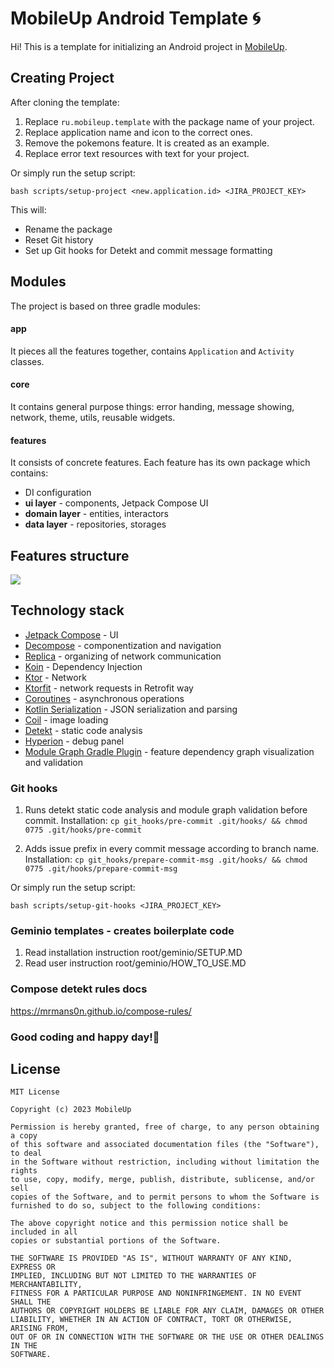 # MobileUp Android Template 🌀


Hi! This is a template for initializing an Android project in [MobileUp](https://mobileup.ru/).

## Creating Project

After cloning the template:

1. Replace `ru.mobileup.template` with the package name of your project.
2. Replace application name and icon to the correct ones.
3. Remove the pokemons feature. It is created as an example.
4. Replace error text resources with text for your project.

Or simply run the setup script:

`bash scripts/setup-project <new.application.id> <JIRA_PROJECT_KEY>`

This will:

* Rename the package
* Reset Git history
* Set up Git hooks for Detekt and commit message formatting

## Modules
The project is based on three gradle modules:

#### app
It pieces all the features together, contains `Application` and `Activity` classes.

#### core
It contains general purpose things: error handing, message showing, network, theme, utils, reusable widgets.

#### features
It consists of concrete features. Each feature has its own package which contains:
- DI configuration
- **ui layer** - components, Jetpack Compose UI
- **domain layer** - entities, interactors
- **data layer** - repositories, storages

## Features structure
<img src="features/module_graph/modules.svg">

## Technology stack
- [Jetpack Compose](https://developer.android.com/jetpack/compose) - UI
- [Decompose](https://github.com/arkivanov/Decompose) - componentization and navigation
- [Replica](https://github.com/aartikov/Replica) - organizing of network communication
- [Koin](https://github.com/InsertKoinIO/koin) - Dependency Injection
- [Ktor](https://ktor.io/) - Network
- [Ktorfit](https://github.com/Foso/Ktorfit) - network requests in Retrofit way
- [Coroutines](https://developer.android.com/kotlin/coroutines) - asynchronous operations
- [Kotlin Serialization](https://github.com/Kotlin/kotlinx.serialization) - JSON serialization and parsing
- [Coil](https://github.com/coil-kt/coil) - image loading
- [Detekt](https://github.com/detekt/detekt) - static code analysis
- [Hyperion](https://github.com/willowtreeapps/Hyperion-Android) - debug panel
- [Module Graph Gradle Plugin](https://github.com/MobileUpLLC/Module-Graph-Gradle-Plugin) - feature dependency graph visualization and validation

### Git hooks
1. Runs detekt static code analysis and module graph validation before commit. Installation:
   `cp git_hooks/pre-commit .git/hooks/ && chmod 0775 .git/hooks/pre-commit`

2. Adds issue prefix in every commit message according to branch name. Installation:
   `cp git_hooks/prepare-commit-msg .git/hooks/ && chmod 0775 .git/hooks/prepare-commit-msg`

Or simply run the setup script:

`bash scripts/setup-git-hooks <JIRA_PROJECT_KEY>`

### Geminio templates - creates boilerplate code
1. Read installation instruction root/geminio/SETUP.MD
2. Read user instruction  root/geminio/HOW_TO_USE.MD

### Compose detekt rules docs
https://mrmans0n.github.io/compose-rules/

### Good coding and happy day!🤘

## License
```
MIT License

Copyright (c) 2023 MobileUp

Permission is hereby granted, free of charge, to any person obtaining a copy
of this software and associated documentation files (the "Software"), to deal
in the Software without restriction, including without limitation the rights
to use, copy, modify, merge, publish, distribute, sublicense, and/or sell
copies of the Software, and to permit persons to whom the Software is
furnished to do so, subject to the following conditions:

The above copyright notice and this permission notice shall be included in all
copies or substantial portions of the Software.

THE SOFTWARE IS PROVIDED "AS IS", WITHOUT WARRANTY OF ANY KIND, EXPRESS OR
IMPLIED, INCLUDING BUT NOT LIMITED TO THE WARRANTIES OF MERCHANTABILITY,
FITNESS FOR A PARTICULAR PURPOSE AND NONINFRINGEMENT. IN NO EVENT SHALL THE
AUTHORS OR COPYRIGHT HOLDERS BE LIABLE FOR ANY CLAIM, DAMAGES OR OTHER
LIABILITY, WHETHER IN AN ACTION OF CONTRACT, TORT OR OTHERWISE, ARISING FROM,
OUT OF OR IN CONNECTION WITH THE SOFTWARE OR THE USE OR OTHER DEALINGS IN THE
SOFTWARE.
```